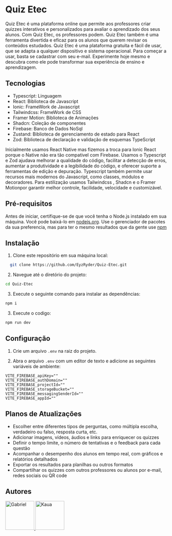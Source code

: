 # Quiz Etec
Quiz Etec é uma plataforma online que permite aos professores criar quizzes interativos e personalizados para avaliar o aprendizado dos seus alunos. Com Quiz Etec, os professores podem.
Quiz Etec também é uma ferramenta divertida e eficaz para os alunos que querem revisar os conteúdos estudados.
Quiz Etec é uma plataforma gratuita e fácil de usar, que se adapta a qualquer dispositivo e sistema operacional. Para começar a usar, basta se cadastrar com seu e-mail. Experimente hoje mesmo e descubra como ele pode transformar sua experiência de ensino e aprendizagem.

## Tecnologias
- Typescript: Linguagem 
- React: Biblioteca de Javascript
- Ionic: FrameWork de Javascript
- Tailwindcss: FrameWork de CSS
- Framer Motion: Biblioteca de Animações
- Shadcn: Coleção de componentes 
- Firebase: Banco de Dados NoSql
- Zustand: Biblioteca de gerenciamento de estado para React
- Zod: Biblioteca de declaração e validação de esquemas TypeScript

Inicialmente usamos React Native mas fizemos a troca para Ionic React porque o Native não era tão compativel com Firebase. 
Usamos o Typescript e Zod ajudava melhorar a qualidade do código, facilitar a detecção de erros, aumentar a produtividade e a legibilidade do código, e oferecer suporte a ferramentas de edição e depuração. Typescript também permite usar recursos mais modernos do Javascript, como classes, módulos e decoradores.
Para estilização usamos Tailwindcss , Shadcn e o Framer Motionpor garantir melhor controle, facilidade, velocidade e customizável.

## Pré-requisitos

Antes de iniciar, certifique-se de que você tenha o Node.js instalado em sua máquina. Você pode baixá-lo em [nodejs.org](https://nodejs.org/).
Use o gerenciador de pacotes da sua preferencia, mas para ter o mesmo resultados que da gente use [npm](https://www.npmjs.com)

## Instalação
1. Clone este repositório em sua máquina local:
```bash
  git clone https://github.com/EyzRyder/Quiz-Etec.git
```
2. Navegue até o diretório do projeto:
```bash
cd Quiz-Etec
```
3. Execute o seguinte comando para instalar as dependências:
```bash
npm i
```
3. Execute o codigo:

```bash
npm run dev
```

## Configuração
1. Crie um arquivo `.env` na raiz do projeto.

2. Abra o arquivo `.env` com um editor de texto e adicione as seguintes variáveis de ambiente:
```
VITE_FIREBASE_apiKey=""
VITE_FIREBASE_authDomain=""
VITE_FIREBASE_projectId=""
VITE_FIREBASE_storageBucket=""
VITE_FIREBASE_messagingSenderId=""
VITE_FIREBASE_appId=""
```
## Planos de Atualizações

- Escolher entre diferentes tipos de perguntas, como múltipla escolha, verdadeiro ou falso, resposta curta, etc.
- Adicionar imagens, vídeos, áudios e links para enriquecer os quizzes
- Definir o tempo limite, o número de tentativas e o feedback para cada questão
- Acompanhar o desempenho dos alunos em tempo real, com gráficos e relatórios detalhados
- Exportar os resultados para planilhas ou outros formatos
- Compartilhar os quizzes com outros professores ou alunos por e-mail, redes sociais ou QR code

## Autores
<a href="https://github.com/EyzRyder">
<img src="https://avatars.githubusercontent.com/u/85580011?v=4" alt="Gabriel" width="90" height="90"/>
</a>


<a href="https://github.com/Kc1t">
<img src="https://avatars.githubusercontent.com/u/98243777?v=4" alt="Kaua" width="90" height="90"/>
</a>

